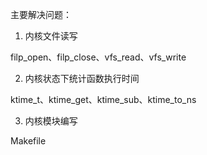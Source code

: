 主要解决问题：

1. 内核文件读写

filp_open、filp_close、vfs_read、vfs_write

2. 内核状态下统计函数执行时间

ktime_t、ktime_get、ktime_sub、ktime_to_ns

3. 内核模块编写

Makefile